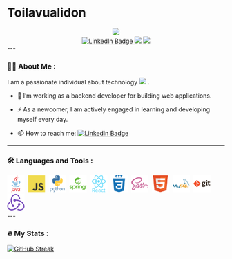 # Toilavualidon
<div id="header" align="center"> 
  <img src="https://media.giphy.com/media/HwBlFQZFcAoUcPHZdX/giphy.gif" width="100"/>
  <div id="badges">
  <a href="https://www.linkedin.com/in/haitruong1420/">
    <img src="https://img.shields.io/badge/LinkedIn-blue?style=for-the-badge&logo=linkedin&logoColor=white" alt="LinkedIn Badge"/>
  </a>
  <a href="https://www.facebook.com/h1812081/">
    <img src="https://img.shields.io/badge/Facebook-1877F2?style=for-the-badge&logo=facebook&logoColor=white"/>
  </a>
    <img src="https://img.shields.io/badge/Gmail-D14836?style=for-the-badge&logo=gmail&logoColor=white"/>
</div>
</div>
<!-- <div align="center">
  <img src="https://media.giphy.com/media/dWesBcTLavkZuG35MI/giphy.gif" width="600" height="300"/>
</div> -->
---

### :woman_technologist: About Me :
I am a passionate individual about technology <img src="https://media.giphy.com/media/WUlplcMpOCEmTGBtBW/giphy.gif" width="30"> .
- :telescope: I’m working as a backend developer for building web applications.

- :zap: As a newcomer, I am actively engaged in learning and developing myself every day.

- :mailbox: How to reach me: [![Linkedin Badge](https://img.shields.io/badge/-js1420-blue?style=flat&logo=Linkedin&logoColor=white)](https://www.linkedin.com/in/haitruong1420/)
- ---
 
### :hammer_and_wrench: Languages and Tools :
<div>
  <img src="https://github.com/devicons/devicon/blob/master/icons/java/java-original-wordmark.svg" title="Java" alt="Java" width="40" height="40"/>&nbsp;
  <img src="https://github.com/devicons/devicon/blob/master/icons/javascript/javascript-original.svg" title="JS" **alt="JS" width="40" height="40"/>&nbsp;
  <img src="https://github.com/devicons/devicon/blob/master/icons/python/python-original-wordmark.svg" title="Python" **alt="Python" width="40" height="40"/>&nbsp;
  <img src="https://github.com/devicons/devicon/blob/master/icons/spring/spring-original-wordmark.svg" title="Spring" alt="Spring" width="40" height="40"/>&nbsp;
  <img src="https://github.com/devicons/devicon/blob/master/icons/react/react-original-wordmark.svg" title="React" **alt="React" width="40" height="40"/>&nbsp;
  <img src="https://github.com/devicons/devicon/blob/master/icons/css3/css3-plain-wordmark.svg"  title="CSS3" alt="CSS" width="40" height="40"/>&nbsp;
  <img src="https://github.com/devicons/devicon/blob/master/icons/sass/sass-original.svg"  title="SCSS" alt="SCSS" width="40" height="40"/>&nbsp;
  <img src="https://github.com/devicons/devicon/blob/master/icons/html5/html5-original.svg" title="HTML5" alt="HTML" width="40" height="40"/>&nbsp;
  <img src="https://github.com/devicons/devicon/blob/master/icons/mysql/mysql-original-wordmark.svg" title="MySQL"  alt="MySQL" width="40" height="40"/>&nbsp;
  <img src="https://github.com/devicons/devicon/blob/master/icons/git/git-original-wordmark.svg" title="Git" **alt="Git" width="40" height="40"/>&nbsp; 
  <img src="https://github.com/devicons/devicon/blob/master/icons/redux/redux-original.svg" title="Redux" **alt="Redux" width="40" height="40"/>&nbsp; 
</div>
---

### :fire: My Stats :
[![GitHub Streak](https://github-readme-streak-stats.herokuapp.com?user=jason1420&theme=dark&exclude_days=Sun%2CSat)](https://git.io/streak-stats)
